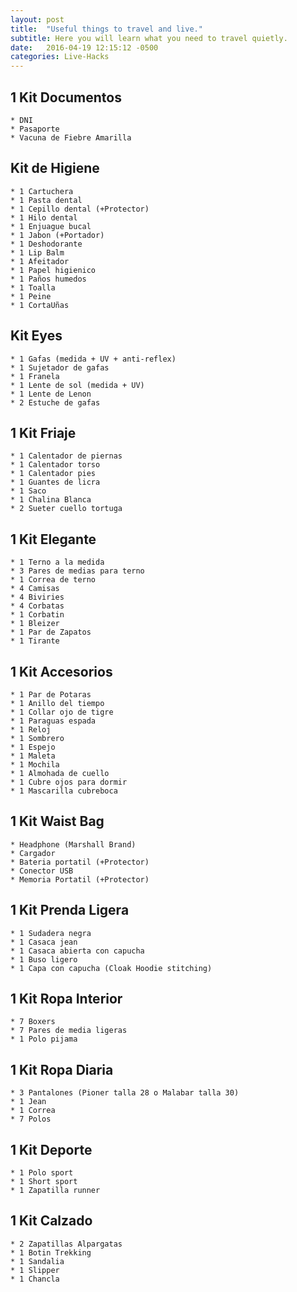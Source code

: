 ```yaml
---
layout: post
title:  "Useful things to travel and live."
subtitle: Here you will learn what you need to travel quietly.
date:   2016-04-19 12:15:12 -0500
categories: Live-Hacks
---
```


## 1 Kit Documentos

    * DNI  
    * Pasaporte  
    * Vacuna de Fiebre Amarilla  

## Kit de Higiene

    * 1 Cartuchera  
    * 1 Pasta dental  
    * 1 Cepillo dental (+Protector)  
    * 1 Hilo dental  
    * 1 Enjuague bucal  
    * 1 Jabon (+Portador)  
    * 1 Deshodorante  
    * 1 Lip Balm  
    * 1 Afeitador  
    * 1 Papel higienico  
    * 1 Paños humedos  
    * 1 Toalla  
    * 1 Peine  
    * 1 CortaUñas  

## Kit Eyes

    * 1 Gafas (medida + UV + anti-reflex)  
    * 1 Sujetador de gafas  
    * 1 Franela  
    * 1 Lente de sol (medida + UV)  
    * 1 Lente de Lenon  
    * 2 Estuche de gafas  

## 1 Kit Friaje

    * 1 Calentador de piernas  
    * 1 Calentador torso  
    * 1 Calentador pies  
    * 1 Guantes de licra  
    * 1 Saco  
    * 1 Chalina Blanca  
    * 2 Sueter cuello tortuga  

## 1 Kit Elegante

    * 1 Terno a la medida  
    * 3 Pares de medias para terno  
    * 1 Correa de terno  
    * 4 Camisas  
    * 4 Biviries  
    * 4 Corbatas  
    * 1 Corbatin  
    * 1 Bleizer  
    * 1 Par de Zapatos  
    * 1 Tirante  

## 1 Kit Accesorios

    * 1 Par de Potaras  
    * 1 Anillo del tiempo  
    * 1 Collar ojo de tigre  
    * 1 Paraguas espada  
    * 1 Reloj  
    * 1 Sombrero  
    * 1 Espejo  
    * 1 Maleta  
    * 1 Mochila  
    * 1 Almohada de cuello  
    * 1 Cubre ojos para dormir  
    * 1 Mascarilla cubreboca  

## 1 Kit Waist Bag

    * Headphone (Marshall Brand)  
    * Cargador  
    * Bateria portatil (+Protector)  
    * Conector USB  
    * Memoria Portatil (+Protector)  

## 1 Kit Prenda Ligera

    * 1 Sudadera negra  
    * 1 Casaca jean  
    * 1 Casaca abierta con capucha  
    * 1 Buso ligero  
    * 1 Capa con capucha (Cloak Hoodie stitching)  

## 1 Kit Ropa Interior

    * 7 Boxers  
    * 7 Pares de media ligeras  
    * 1 Polo pijama  

## 1 Kit Ropa Diaria

    * 3 Pantalones (Pioner talla 28 o Malabar talla 30)  
    * 1 Jean  
    * 1 Correa  
    * 7 Polos  

## 1 Kit Deporte

    * 1 Polo sport  
    * 1 Short sport  
    * 1 Zapatilla runner  

## 1 Kit Calzado

    * 2 Zapatillas Alpargatas  
    * 1 Botin Trekking  
    * 1 Sandalia  
    * 1 Slipper  
    * 1 Chancla  
